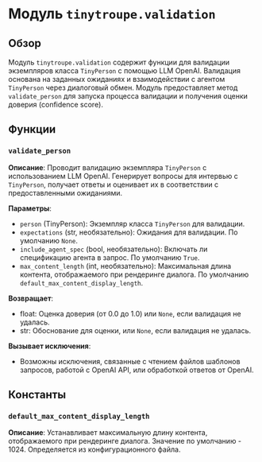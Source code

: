 # Модуль `tinytroupe.validation`

## Обзор

Модуль `tinytroupe.validation` содержит функции для валидации экземпляров класса `TinyPerson` с помощью LLM OpenAI.  Валидация основана на заданных ожиданиях и взаимодействии с агентом `TinyPerson` через диалоговый обмен.  Модуль предоставляет метод `validate_person` для запуска процесса валидации и получения оценки доверия (confidence score).

## Функции

### `validate_person`

**Описание**:  Проводит валидацию экземпляра `TinyPerson` с использованием LLM OpenAI.  Генерирует вопросы для интервью с `TinyPerson`, получает ответы и оценивает их в соответствии с предоставленными ожиданиями.

**Параметры**:

- `person` (TinyPerson): Экземпляр класса `TinyPerson` для валидации.
- `expectations` (str, необязательно): Ожидания для валидации. По умолчанию `None`.
- `include_agent_spec` (bool, необязательно): Включать ли спецификацию агента в запрос. По умолчанию `True`.
- `max_content_length` (int, необязательно): Максимальная длина контента, отображаемого при рендеринге диалога. По умолчанию `default_max_content_display_length`.

**Возвращает**:

- float: Оценка доверия (от 0.0 до 1.0) или `None`, если валидация не удалась.
- str: Обоснование для оценки, или `None`, если валидация не удалась.

**Вызывает исключения**:

- Возможны исключения, связанные с чтением файлов шаблонов запросов, работой с OpenAI API, или обработкой ответов от OpenAI.



## Константы

### `default_max_content_display_length`

**Описание**:  Устанавливает максимальную длину контента, отображаемого при рендеринге диалога.  Значение по умолчанию - 1024.  Определяется из конфигурационного файла.


```
```
```